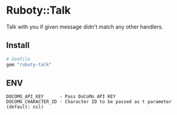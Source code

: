 # Ruboty::Talk
Talk with you if given message didn't match any other handlers.

## Install
```ruby
# Gemfile
gem "ruboty-talk"
```

## ENV
```
DOCOMO_API_KEY      - Pass DoCoMo API KEY
DOCOMO_CHARACTER_ID - Character ID to be passed as t parameter (default: nil)
```
